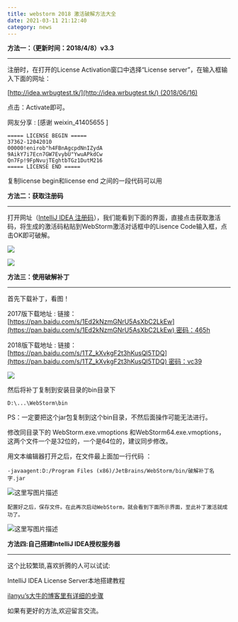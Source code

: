```yaml
---
title: webstorm 2018 激活破解方法大全
date: 2021-03-11 21:12:40
category: news
---
```


**方法一：（更新时间：2018/4/8）v3.3**

* * *

注册时，在打开的License Activation窗口中选择“License server”，在输入框输入下面的网址：

[http://idea.wrbugtest.tk/](http://idea.wrbugtest.tk/) (2018/06/16)

点击：Activate即可。

网友分享 : [感谢 weixin_41405655 ]

```
===== LICENSE BEGIN =====
37362-12042010
00000!enirob"h4FBnAgcpdNnIZydA
9AikY7i7Ecn7GW7EvybU"YwuAPkdCw
Qn7Fp!9FpNvujTEghtbTGz1DutM216
===== LICENSE END =====
```

复制license begin和license end 之间的一段代码可以用

**方法二：获取注册码**

* * *

打开网址（[IntelliJ IDEA 注册码](http://idea.lanyus.com/)），我们能看到下面的界面，直接点击获取激活码，将生成的激活码粘贴到WebStorm激活对话框中的Lisence Code输入框，点击OK即可破解。

![](https://upload-images.jianshu.io/upload_images/10024246-f51a26fb0fcc173e.png?imageMogr2/auto-orient/strip%7CimageView2/2/w/1240)


![](https://upload-images.jianshu.io/upload_images/10024246-e3b97f62ba6355d4.png?imageMogr2/auto-orient/strip%7CimageView2/2/w/1240)


**方法三：使用破解补丁**

* * *

首先下载补丁，看图！

2017版下载地址 : 链接：[https://pan.baidu.com/s/1Ed2kNzmGNrU5AsXbC2LkEw](https://pan.baidu.com/s/1Ed2kNzmGNrU5AsXbC2LkEw) 密码：465h

2018版下载地址 : 链接：[https://pan.baidu.com/s/1TZ_kXvkgF2t3hKusQl5TDQ](https://pan.baidu.com/s/1TZ_kXvkgF2t3hKusQl5TDQ) 密码：vc39

![](https://upload-images.jianshu.io/upload_images/10024246-808ac27a6bfb9377.png?imageMogr2/auto-orient/strip%7CimageView2/2/w/1240)


然后将补丁复制到安装目录的bin目录下

```
D:\...\WebStorm\bin
```

PS：一定要把这个jar包复制到这个bin目录，不然后面操作可能无法进行。

修改同目录下的 WebStorm.exe.vmoptions 和WebStorm64.exe.vmoptions，这两个文件一个是32位的，一个是64位的，建议同步修改。

用文本编辑器打开之后，在文件最上面加一行代码 ：

```
-javaagent:D:/Program Files (x86)/JetBrains/WebStorm/bin/破解补丁名字.jar
```

![这里写图片描述](http://upload-images.jianshu.io/upload_images/10024246-b1701a3f06a92ab8?imageMogr2/auto-orient/strip%7CimageView2/2/w/1240)

```
配置好之后，保存文件。在此再次启动WebStorm，就会看到下面所示界面，至此补丁激活就成功了。

```

![这里写图片描述](http://upload-images.jianshu.io/upload_images/10024246-d41d37b270730a54?imageMogr2/auto-orient/strip%7CimageView2/2/w/1240)

**方法四:自己搭建IntelliJ IDEA授权服务器**

* * *

这个比较繁琐,喜欢折腾的人可以试试:

IntelliJ IDEA License Server本地搭建教程

[ilanyu’s大牛的博客里有详细的步骤](http://blog.lanyus.com/archives/174.html)

如果有更好的方法,欢迎留言交流。
